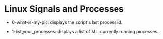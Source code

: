 # Linux Signals and Processes

* 0-what-is-my-pid: displays the script's last process id.

* 1-list_your_processes: displays a list of ALL currently running processes.


